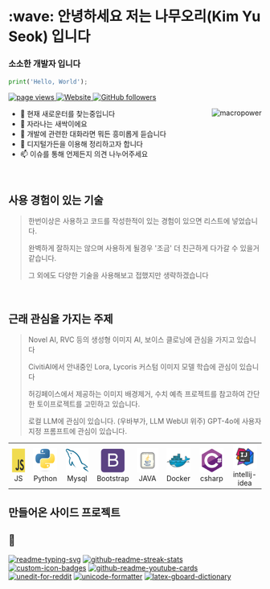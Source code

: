 <h1 align="left" id="macropower-title">:wave: 안녕하세요 저는 나무오리(Kim Yu Seok) 입니다</h1>
<h3 align="left">소소한 개발자 입니다</h3>

```python
print('Hello, World');
```



<p align="left">
  <a href="https://github.com/NAMUORI00/">
    <img src="https://komarev.com/ghpvc/?username=NAMUORI00" alt="page views" />
  </a>
  <a href="https://namuori00.github.io">
    <img alt="Website" src="https://img.shields.io/website?url=https%3A%2F%2Fjacobcolvin.com">
  </a>
  <a href="https://github.com/NAMUORI00?tab=followers">
    <img alt="GitHub followers" src="https://img.shields.io/github/followers/NAMUORI00?style=flat&logo=github">
  </a>
</p>

<a href="#macropower-title">
  <img src="https://github-readme-stats.vercel.app/api?username=NAMUORI00&theme=gruvbox)](https://github.com/NAMUORI00/" alt="macropower" align="right" />
</a>

- :office: 현재 새로운터를 찾는중입니다
- :seedling: 자라나는 새싹이에요
- :speech_balloon: 개발에 관련한 대화라면 뭐든 흥미롭게 듣습니다
- :book: 디지털가든을 이용해 정리하고자 합니다
- :mailbox: 이슈를 통해 언제든지 의견 나누어주세요

<br>

<h2 align="left" id="macropower-tech">사용 경험이 있는 기술</h2>

> 한번이상은 사용하고 코드를 작성한적이 있는 경험이 있으면 리스트에 넣었습니다.
>
> 완벽하게 잘하지는 않으며 사용하게 될경우 '조금' 더 친근하게 다가갈 수 있을거 같습니다.
>
> 그 외에도 다양한 기술을 사용해보고 접했지만 생략하겠습니다 

<br>

<h2 align="left" id="macropower-tech">근래 관심을 가지는 주제</h2>

> Novel AI, RVC 등의 생성형 이미지 AI, 보이스 클로닝에 관심을 가지고 있습니다
>
> CivitiAI에서 안내중인 Lora, Lycoris 커스텀 이미지 모델 학습에 관심이 있습니다
>
> 허깅페이스에서 제공하는 이미지 배경제거, 수치 예측 프로젝트를 참고하여 간단한 토이프로젝트를 고민하고 있습니다.
>
> 로컬 LLM에 관심이 있습니다. (우바부가, LLM WebUI 위주) GPT-4o에 사용자지정 프롬프트에 관심이 있습니다.

<table>
  <tr>
    <td align="center" width="96">
      <a href="#macropower-tech">
        <img src="./img/javascript-original.svg" width="48" height="48" alt="JS" />
      </a>
      <br>JS
    </td>
    <td align="center" width="96">
      <a href="#macropower-tech">
        <img src="./img/python-original.svg" width="48" height="48" alt="Python" />
      </a>
      <br>Python
    </td>
    <td align="center" width="96">
      <a href="#macropower-tech">
        <img src="./img/mysql-original.svg" width="48" height="48" alt="mysql" />
      </a>
      <br>Mysql
    </td>
    <td align="center" width="96">
      <a href="#macropower-tech">
        <img src="./img/bootstrap-plain.svg" width="48" height="48" alt="bootstrap" />
      </a>
      <br>Bootstrap
    </td>
    <td align="center" width="96">
      <a href="#macropower-tech" >
        <img src="./img/icons8-java.svg" width="48" height="48" alt="JAVA" />
      </a>
      <br>JAVA
    </td>
    <td align="center" width="96"> 
      <a href="#macropower-tech" >
        <img src="./img/docker-original.svg" width="48" height="48" alt="Docker" />
      </a>
      <br>Docker
    </td>
    <td align="center"  width="96">
      <a href="#macropower-tech">
        <img src="./img/csharp-original.svg" width="48" height="48" alt="csharp" />
      </a>
      <br>csharp
    </td>
    <td align="center" width="96">
      <a href="#macropower-tech" >
        <img src="./img/icons8-intellij-idea.svg" width="48" height="48" alt="icons8-intellij-idea" />
      </a>
      <br>intellij-idea
    </td>
  </tr>
</table>

<h2 align="left">만들어온 사이드 프로젝트</h2>

<h2>📘 </h2>

<p align="left">
    <a href="https://github.com/NAMUORI00/OSC-SRTC"><img width="278" src="https://denvercoder1-github-readme-stats.vercel.app/api/pin/?username=NAMUORI00&repo=OSC-SRTC&theme=react&bg_color=1F222E&title_color=F85D7F&hide_border=true&icon_color=F8D866&show_icons=false" alt="readme-typing-svg"></a>
    <a href="https://github.com/NAMUORI00/CRUD"><img width="278" src="https://denvercoder1-github-readme-stats.vercel.app/api/pin/?username=NAMUORI00&repo=CRUD&theme=react&bg_color=1F222E&title_color=F85D7F&hide_border=true&icon_color=F8D866&show_icons=false" alt="github-readme-streak-stats"></a>
    <a href="https://github.com/NAMUORI00/jsquiz-app"><img width="278" src="https://denvercoder1-github-readme-stats.vercel.app/api/pin?username=NAMUORI00&repo=jsquiz-app&theme=react&bg_color=1F222E&title_color=F85D7F&hide_border=true&icon_color=F8D866&show_icons=false" alt="custom-icon-badges"></a>
    <a href="https://github.com/NAMUORI00/music_splitter_project"><img width="278" src="https://denvercoder1-github-readme-stats.vercel.app/api/pin/?username=NAMUORI00&repo=music_splitter_project&theme=react&bg_color=1F222E&title_color=F85D7F&hide_border=true&icon_color=F8D866&show_icons=false" alt="github-readme-youtube-cards"></a>
    <a href="https://github.com/NAMUORI00/Osaka_mobile_FoodScan"><img width="278" src="https://denvercoder1-github-readme-stats.vercel.app/api/pin/?username=NAMUORI00&repo=Osaka_mobile_FoodScan&theme=react&bg_color=1F222E&title_color=F85D7F&hide_border=true&icon_color=F8D866&show_icons=false" alt="unedit-for-reddit"></a>
    <a href="https://github.com/NAMUORI00/good-price-jeju"><img width="278" src="https://denvercoder1-github-readme-stats.vercel.app/api/pin/?username=NAMUORI00&repo=good-price-jeju&theme=react&bg_color=1F222E&title_color=F85D7F&hide_border=true&icon_color=F8D866&show_icons=false" alt="unicode-formatter"></a>
    <a href="https://github.com/NAMUORI00/Golden_Glove"><img width="278" src="https://denvercoder1-github-readme-stats.vercel.app/api/pin/?username=NAMUORI00&repo=Golden_Glove&theme=react&bg_color=1F222E&title_color=F85D7F&hide_border=true&icon_color=F8D866&show_icons=false&show_description=false" alt="latex-gboard-dictionary"></a>

